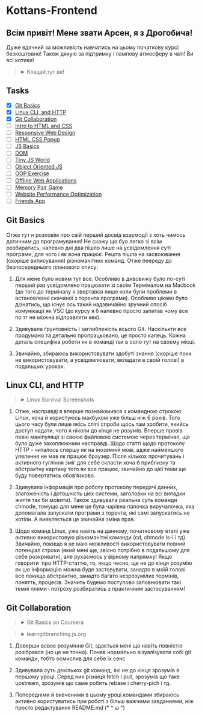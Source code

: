 # Kottans-Frontend

## Всім привіт! Мене звати Арсен, я з Дрогобича!

Дуже вдячний за можливість навчатись на цьому початкову курсі безкоштовно! Також дякую за підтримку і лампову атмосферу в чаті! Ви всі котики!
> <details>
>   <summary>Клацай,тут ви!</summary>
> <img src="cats img/alotofcats.jpeg"
> </details>


## Tasks
- [x] [Git Basics](#git-basics)
- [x] [Linux CLI, and HTTP](#linux-cli-and-http)
- [x] [Git Collaboration](#git-collaboration)
- [ ] [Intro to HTML and CSS](#intro-to-html-and-css)
- [ ] [Responsive Web Design](#responsive-web-design)
- [ ] [HTML CSS Popup](#html-css-popup)
- [ ] [JS Basics](#js-basics)
- [ ] [DOM](#dom)
- [ ] [Tiny JS World](#tiny-js-world)
- [ ]  [Object Oriented JS](#object-oriented-js)
- [ ] [OOP Exercise](#oop-exercise)
- [ ] [Offline Web Applications](#offline-web-applications)
- [ ] [Memory Pair Game](#memory-pair-game)
- [ ] [Website Performance Optimization](#website-performance-optimization)
- [ ] [Friends App](#friends-app)

## Git Basics

Отже тут я розповім про свій перший досвід взаємодії з хоть чимось дотичним до програмування! Не скажу що буо легко зі всім розбиратись, напевно дні два пішло лише на усвідомлення суті програми, для чого і як вона працює. Решта пішла на засвоювання (скоріше виписування) різноманітних команд. Отже пеереду до безпосереднього планового опису:

1. Для мене було новим тут все. Особливо в дивовижу було по-суті перший раз усвідомлено працювати зі своїм Терміналом на Macbook (до того до терміналу я звертався лише коли були проблеми в встановленні скачаної з торента програми). Особливо цікаво було дізнатись, що існує ось такий надзвичайно зручний спосіб комунікації як VSC (до курсу я б напевно просто запитав чому все по тг не можна відправляти кек).

2. Здивувала ґрунтовність і заглибленість всього Git. Наскількти все продумано та детально пропрацьовано, це просто капець. Кожна деталь специфіка роботи як в команді так в соло тут на своєму місці.

3. Звичайно, збираюсь використовувати здобуті знання (скоріше поки не використовувати, а усвідомлювати, вкладати в своїй голові) в подальших уроках.

## Linux CLI, and HTTP

> <details>
>   <summary>Linux Survival Screenshots</summary>
> <img src="task_linux_cli/LinuxQuiz1.png"
>   <summary></summary>
> <img src="task_linux_cli/LinuxQuiz2.png"
>   <summary></summary>
> <img src="task_linux_cli/LinuxQuiz3.png"
>   <summary></summary>
> <img src="task_linux_cli/LinuxQuiz4.png"
> </details>

1. Отже, насправді я вперше познайомився з командною строкою Linux, хоча й користуюсь макбуком уже більш ніж 6 років. Того цього часу були лише якісь сліпі спроби щось там зробити, якийсь доступ надати, чого я ніколи до кінця не розумів. Вперше провів певні маніпуляції зі своєю файловою системою через термінал, що було дуже захоплюючим насправді. Щодо статті щодо протоколу HTTP - читалось спершу як на іноземній мові, адже найменшого уявлення не мав як працює браузер. Після кількох прочитувань і активного гугління зміг для себе скласти хоча б приблизну та абстрактну картину того як все працює, звичайно до цієї теми ще буду повертатись обовʼязково.

2. Здивувала інформація про роботу протоколу передачі данних, злагоженість і дотошність цієх системи, заголовки на всі випадки життя так би мовити). Також здивувала реальна суть команди chmode, томущо для мене це була чарівна палочка виручалочка, яка допомагала запускати програми з торента, які самі запускатись не хотіли. А виявляється це звичайна зміна прав.

3. Щодо команд Linux, уже навіть на данному, початковому етапі уже активно використовую різноманітні команди (cd, chmode ls-l і тд). Звичайно, покищо я не маю можливості використовувати повний потенціал строки (який мені ще, звісно потрібно в подальшому для себе розкривати), але рухаємось у вірному напрямку! Якщо говорити  про HTTP-статтю, то, якщо чесно, ще не до кінця розумію як цю інформацію можна буде застовувати, занадто в моїй голові все покищо абстрактно, занадто багато незрозумілих термінів, понятть, процесів. Значить будемо поступово заповнювати такі темні плями і потроху розбиратись з практичним застосуванням!

## Git Collaboration

> <details>
>   <summary>Git Basics on Coursera</summary>
> <img src="task_git_collaboration/GitCoursera1.png"
>   <summary></summary>
> <img src="task_git_collaboration/GitCoursera2.png"
>   <summary></summary>
> <img src="task_git_collaboration/GitCoursera3.png"
>   <summary></summary>
> <img src="task_git_collaboration/GitCoursera4.png"
> </details>

> <details>
>   <summary>learngitbranching.js.org</summary>
> <img src="task_git_collaboration/GitQuiz1.png"
>   <summary></summary>
> <img src="task_git_collaboration/GitQuiz2.png"
>   <summary></summary>
> </details>

1. Доверши всвоє розуміння Git, здається мені що навіть повністю розібрався (но це не точно). Почав нормально візуалізувати собі git команди, тобто осмислив для себе їх сенс

2. Здивувала суть декількох git команд, які не до кінця зрозумів в першому уроці. Серед них різниця fetch і pull, зрозумів що таке upstream, зрозумів що саме робить rebase і cherry-pich і тд.

3. Попередніми й вивченими в цьому уроці командами збираюсь активно користуватись при роботі з більш важчими завданнями, ніж просто редактування README.md (* ^ ω ^)
